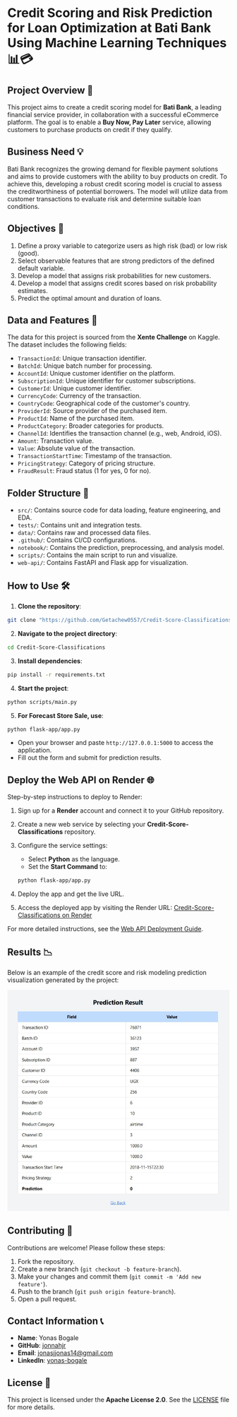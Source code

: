 
# Credit Scoring and Risk Prediction for Loan Optimization at Bati Bank Using Machine Learning Techniques 📊💳

## Project Overview 🚀

This project aims to create a credit scoring model for **Bati Bank**, a leading financial service provider, in collaboration with a successful eCommerce platform. The goal is to enable a **Buy Now, Pay Later** service, allowing customers to purchase products on credit if they qualify.

## Business Need 💡

Bati Bank recognizes the growing demand for flexible payment solutions and aims to provide customers with the ability to buy products on credit. To achieve this, developing a robust credit scoring model is crucial to assess the creditworthiness of potential borrowers. The model will utilize data from customer transactions to evaluate risk and determine suitable loan conditions.

## Objectives 🎯

1. Define a proxy variable to categorize users as high risk (bad) or low risk (good).
2. Select observable features that are strong predictors of the defined default variable.
3. Develop a model that assigns risk probabilities for new customers.
4. Develop a model that assigns credit scores based on risk probability estimates.
5. Predict the optimal amount and duration of loans.

## Data and Features 📅

The data for this project is sourced from the **Xente Challenge** on Kaggle. The dataset includes the following fields:

- `TransactionId`: Unique transaction identifier.
- `BatchId`: Unique batch number for processing.
- `AccountId`: Unique customer identifier on the platform.
- `SubscriptionId`: Unique identifier for customer subscriptions.
- `CustomerId`: Unique customer identifier.
- `CurrencyCode`: Currency of the transaction.
- `CountryCode`: Geographical code of the customer's country.
- `ProviderId`: Source provider of the purchased item.
- `ProductId`: Name of the purchased item.
- `ProductCategory`: Broader categories for products.
- `ChannelId`: Identifies the transaction channel (e.g., web, Android, iOS).
- `Amount`: Transaction value.
- `Value`: Absolute value of the transaction.
- `TransactionStartTime`: Timestamp of the transaction.
- `PricingStrategy`: Category of pricing structure.
- `FraudResult`: Fraud status (1 for yes, 0 for no).

## Folder Structure 📁

- `src/`: Contains source code for data loading, feature engineering, and EDA.
- `tests/`: Contains unit and integration tests.
- `data/`: Contains raw and processed data files.
- `.github/`: Contains CI/CD configurations.
- `notebook/`: Contains the prediction, preprocessing, and analysis model.
- `scripts/`: Contains the main script to run and visualize.
- `web-api/`: Contains FastAPI and Flask app for visualization.

## How to Use 🛠️

1. **Clone the repository**:

```bash
git clone "https://github.com/Getachew0557/Credit-Score-Classifications.git"
```

2. **Navigate to the project directory**:

```bash
cd Credit-Score-Classifications
```

3. **Install dependencies**:

```bash
pip install -r requirements.txt
```

4. **Start the project**:

```bash
python scripts/main.py
```

5. **For Forecast Store Sale, use**:

```bash
python flask-app/app.py
```

- Open your browser and paste `http://127.0.0.1:5000` to access the application.
- Fill out the form and submit for prediction results.

## Deploy the Web API on Render 🌐

Step-by-step instructions to deploy to Render:

1. Sign up for a **Render** account and connect it to your GitHub repository.
2. Create a new web service by selecting your **Credit-Score-Classifications** repository.
3. Configure the service settings:
   - Select **Python** as the language.
   - Set the **Start Command** to:

    ```bash
    python flask-app/app.py
    ```

4. Deploy the app and get the live URL.
5. Access the deployed app by visiting the Render URL: [Credit-Score-Classifications on Render](https://credit-score-classifications-1.onrender.com/)

For more detailed instructions, see the [Web API Deployment Guide](web-api/README.md).

## Results 📉

Below is an example of the credit score and risk modeling prediction visualization generated by the project:

![Prediction](notebooks/plots/Predction.jpg)

## Contributing 🤝

Contributions are welcome! Please follow these steps:

1. Fork the repository.
2. Create a new branch (`git checkout -b feature-branch`).
3. Make your changes and commit them (`git commit -m 'Add new feature'`).
4. Push to the branch (`git push origin feature-branch`).
5. Open a pull request.

## Contact Information 📞

- **Name**: Yonas Bogale
- **GitHub**: [jonnahjr](https://github.com/jonnahjr)
- **Email**: [jonasjjonas14@gmail.com](mailto:jonasjjonas14@gmail.com)
- **LinkedIn**: [yonas-bogale](https://www.linkedin.com/in/yonas-bogale)

## License 📄

This project is licensed under the **Apache License 2.0**. See the [LICENSE](LICENSE) file for more details.
```
